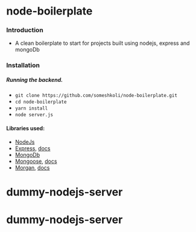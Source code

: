# node-boilerplate

### Introduction
- A clean boilerplate to start for projects built using nodejs, express and mongoDb

### Installation

##### Running the backend.
 - ```git clone https://github.com/someshkoli/node-boilerplate.git```
 - ```cd node-boilerplate```
 - ```yarn install```
 - ```node server.js```

#### Libraries used:
-  [NodeJs](https://nodejs.org)
-  [Express](https://expressjs.com/), [docs](https://www.npmjs.com/package/express)
-  [MongoDb](https://www.mongodb.com/) 
-  [Mongoose](https://mongoosejs.com/), [docs](https://www.npmjs.com/package/mongoose)
-  [Morgan](https://github.com/expressjs/morgan), [docs](https://www.npmjs.com/package/morgan)
# dummy-nodejs-server
# dummy-nodejs-server

